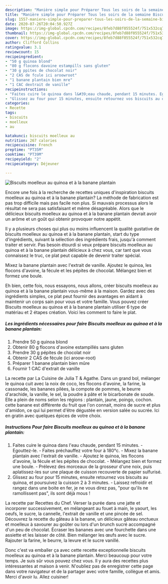 ```yaml
---
description: "Manière simple pour Préparer Tous les soirs de la semaine Biscuits moelleux au quinoa et à la banane plantain"
title: "Manière simple pour Préparer Tous les soirs de la semaine Biscuits moelleux au quinoa et à la banane plantain"
slug: 1557-maniere-simple-pour-preparer-tous-les-soirs-de-la-semaine-biscuits-moelleux-au-quinoa-et-a-la-banane-plantain
date: 2020-07-26T20:04:50.927Z
image: https://img-global.cpcdn.com/recipes/8feb7d88f055524f/751x532cq70/biscuits-moelleux-au-quinoa-et-a-la-banane-plantain-photo-principale-de-la-recette.jpg
thumbnail: https://img-global.cpcdn.com/recipes/8feb7d88f055524f/751x532cq70/biscuits-moelleux-au-quinoa-et-a-la-banane-plantain-photo-principale-de-la-recette.jpg
cover: https://img-global.cpcdn.com/recipes/8feb7d88f055524f/751x532cq70/biscuits-moelleux-au-quinoa-et-a-la-banane-plantain-photo-principale-de-la-recette.jpg
author: Clifford Collins
ratingvalue: 3.1
reviewcount: 15
recipeingredient:
- "50 g quinoa blond"
- "80 g flocons davoine estampills sans gluten"
- "30 g ppites de chocolat noir"
- "2 CAS de fcule ici aroowroot"
- "1 banane plantain bien mre"
- "1 CAC dextrait de vanille"
recipeinstructions:
- "Faites cuire le quinoa dans l&#39;eau chaude, pendant 15 minutes. Egouttez-le. Faites préchauffez votre four à 180°c. Mixez la banane plantain avec l&#39;extrait de vanille. Ajoutez le quinoa, les flocons d&#39;avoine, la fécule et les pépites de chocolat. Mélangez bien et formez une boule. Prélevez des morceaux de la grosseur d&#39;une noix, puis aplatissez-les sur une plaque de cuisson recouverte de papier sulfurisé."
- "Glissez au four pour 15 minutes, ensuite retournez vos biscuits au quinoa, et poursuivez la cuisson 2 à 3 minutes. Laissez refroidir et rangez dans une boite en fer, je ne vous direz pas, &#34;pour qu&#39;ils ne ramollissent pas&#34;, ils sont déjà mous !"
categories:
- Recette
tags:
- biscuits
- moelleux
- au

katakunci: biscuits moelleux au 
nutrition: 267 calories
recipecuisine: French
preptime: "PT35M"
cooktime: "PT39M"
recipeyield: "2"
recipecategory: Déjeuner

---
```



![Biscuits moelleux au quinoa et à la banane plantain](https://img-global.cpcdn.com/recipes/8feb7d88f055524f/751x532cq70/biscuits-moelleux-au-quinoa-et-a-la-banane-plantain-photo-principale-de-la-recette.jpg)

Encore une fois à la recherche de recettes uniques d'inspiration biscuits moelleux au quinoa et à la banane plantain? La méthode de fabrication est pas trop difficile mais pas facile non plus. Si mauvais processus alors le résultat ne sera pas satisfaisant et même désagréable. Alors que le délicieux biscuits moelleux au quinoa et à la banane plantain devrait avoir un arôme et un goût qui obtenir provoquer notre appétit.

Il y a plusieurs choses qui plus ou moins influencent la qualité gustative de biscuits moelleux au quinoa et à la banane plantain, start du type d'ingrédients, suivant la sélection des ingrédients frais, jusqu'à comment traiter et servir. Pas besoin étourdi si veux prépare biscuits moelleux au quinoa et à la banane plantain délicieux à chez vous, car tant que vous connaissez le truc, ce plat peut capable de devenir traiter spécial.

Mixez la banane plantain avec l&#39;extrait de vanille. Ajoutez le quinoa, les flocons d&#39;avoine, la fécule et les pépites de chocolat. Mélangez bien et formez une boule.


Eh bien, cette fois, nous essayons, nous allons, créer biscuits moelleux au quinoa et à la banane plantain vous-même à la maison. Gardez avec des ingrédients simples, ce plat peut fournir des avantages en aidant à maintenir un corps sain pour vous et votre famille. Vous pouvez créer Biscuits moelleux au quinoa et à la banane plantain utiliser 6 type de matériau et 2 étapes création. Voici les comment to faire le plat.

<!--inarticleads1-->

##### Les ingrédients nécessaires pour faire Biscuits moelleux au quinoa et à la banane plantain:

1. Prendre 50 g quinoa blond
1. Obtenir 80 g flocons d&#39;avoine estampillés sans gluten
1. Prendre 30 g pépites de chocolat noir
1. Obtenir 2 CAS de fécule (ici aroow-root)
1. Préparer 1 banane plantain bien mûre
1. Fournir 1 CAC d&#39;extrait de vanille


La recette par La Cuisine de Julia T &amp; Agathe. Dans un grand bol, mélanger le quinoa cuit avec la noix de coco, les flocons d&#39;avoine, la farine, la cassonade, les bananes pilées, la compote de pommes, le beurre d&#39;arachide, la vanille, le sel, la poudre à pâte et le bicarbonate de soude. Elle a plein de noms selon les régions : plantain, jaune, poingo, cochon. cette banane est différente du fruit que l&#39;on connait, moins de sucre et plus d&#39;amidon, ce qui lui permet d&#39;être dégustée en version salée ou sucrée. Ici en gratin avec quelques épices de votre choix. 

<!--inarticleads2-->

##### Instructions Pour faire Biscuits moelleux au quinoa et à la banane plantain:

1. Faites cuire le quinoa dans l&#39;eau chaude, pendant 15 minutes. - Egouttez-le. - Faites préchauffez votre four à 180°c. - Mixez la banane plantain avec l&#39;extrait de vanille. - Ajoutez le quinoa, les flocons d&#39;avoine, la fécule et les pépites de chocolat. - Mélangez bien et formez une boule. - Prélevez des morceaux de la grosseur d&#39;une noix, puis aplatissez-les sur une plaque de cuisson recouverte de papier sulfurisé.
1. Glissez au four pour 15 minutes, ensuite retournez vos biscuits au quinoa, et poursuivez la cuisson 2 à 3 minutes. - Laissez refroidir et rangez dans une boite en fer, je ne vous direz pas, &#34;pour qu&#39;ils ne ramollissent pas&#34;, ils sont déjà mous !


La recette par Recettes du Chef. Verser la purée dans une jatte et incorporer successivement, en mélangeant au fouet à main, le yaourt, les oeufs, le sucre, la cannelle, l&#39;extrait de vanille et une pincée de sel. Découvrez la recette du gâteau à la banane, un délicieux gâteau onctueux et moelleux à savourer au goûter ou lors d&#39;un brunch sucré accompagné d&#39;un peu de chocolat. Écraser les bananes avec une fourchette dans une assiette et les laisser de côté. Bien mélanger les œufs avec le sucre. Rajouter la farine, le beurre, la levure et le sucre vanillé. 


Donc c'est va emballer ça avec cette recette exceptionnelle biscuits moelleux au quinoa et à la banane plantain. Merci beaucoup pour votre temps. Je suis sûr vous pouvez chez vous. Il y aura des recettes plus  intéressantes at maison à venir. N'oubliez pas de enregistrer cette page dans votre navigateur et de la partager avec votre famille, collègue et amis. Merci d'avoir lu. Allez cuisiner!

